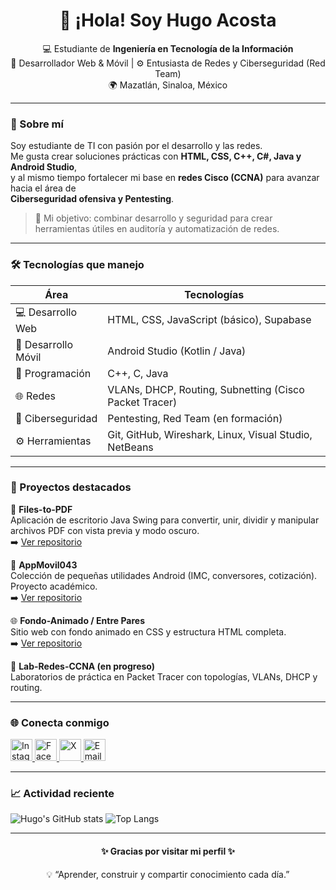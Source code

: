 <h1 align="center">👋 ¡Hola! Soy Hugo Acosta</h1>

<p align="center">
  💻 Estudiante de <strong>Ingeniería en Tecnología de la Información</strong><br>
  🔧 Desarrollador Web & Móvil | ⚙️ Entusiasta de Redes y Ciberseguridad (Red Team)<br>
  🌍 Mazatlán, Sinaloa, México
</p>

---

### 🚀 Sobre mí

Soy estudiante de TI con pasión por el desarrollo y las redes.  
Me gusta crear soluciones prácticas con **HTML, CSS, C++, C#, Java y Android Studio**,  
y al mismo tiempo fortalecer mi base en **redes Cisco (CCNA)** para avanzar hacia el área de  
**Ciberseguridad ofensiva y Pentesting**.

> 🎯 Mi objetivo: combinar desarrollo y seguridad para crear herramientas útiles en auditoría y automatización de redes.

---

### 🛠️ Tecnologías que manejo

| Área | Tecnologías |
|------|--------------|
| 💻 Desarrollo Web | HTML, CSS, JavaScript (básico), Supabase |
| 📱 Desarrollo Móvil | Android Studio (Kotlin / Java) |
| 🧠 Programación | C++, C, Java |
| 🌐 Redes | VLANs, DHCP, Routing, Subnetting (Cisco Packet Tracer) |
| 🔐 Ciberseguridad | Pentesting, Red Team (en formación) |
| ⚙️ Herramientas | Git, GitHub, Wireshark, Linux, Visual Studio, NetBeans |

---

### 📂 Proyectos destacados

🧩 **Files-to-PDF**  
Aplicación de escritorio Java Swing para convertir, unir, dividir y manipular archivos PDF con vista previa y modo oscuro.  
➡️ [Ver repositorio](https://github.com/Ugo25/Files-to-PDF)

📱 **AppMovil043**  
Colección de pequeñas utilidades Android (IMC, conversores, cotización). Proyecto académico.  
➡️ [Ver repositorio](https://github.com/Ugo25/AppMovil043)

🌐 **Fondo-Animado / Entre Pares**  
Sitio web con fondo animado en CSS y estructura HTML completa.  
➡️ [Ver repositorio](https://github.com/Ugo25/Fondo-Animado)

🧠 **Lab-Redes-CCNA (en progreso)**  
Laboratorios de práctica en Packet Tracer con topologías, VLANs, DHCP y routing.  

---

### 🌐 Conecta conmigo

<p align="left">
  <a href="https://www.instagram.com/Ugowaos" target="_blank">
    <img src="https://cdn-icons-png.flaticon.com/512/2111/2111463.png" alt="Instagram" width="35" height="35"/>
  </a>
  <a href="https://www.facebook.com/share/17zPWvFmBY1" target="_blank">
    <img src="https://cdn-icons-png.flaticon.com/512/733/733547.png" alt="Facebook" width="35" height="35"/>
  </a>
  <a href="https://x.com/Ugowaos" target="_blank">
    <img src="https://cdn-icons-png.flaticon.com/512/733/733579.png" alt="X" width="35" height="35"/>
  </a>
  <a href="mailto:tuemail@gmail.com" target="_blank">
    <img src="https://cdn-icons-png.flaticon.com/512/732/732200.png" alt="Email" width="35" height="35"/>
  </a>
</p>

---

### 📈 Actividad reciente

![Hugo's GitHub stats](https://github-readme-stats.vercel.app/api?username=Ugo25&show_icons=true&theme=radical)
![Top Langs](https://github-readme-stats.vercel.app/api/top-langs/?username=Ugo25&layout=compact&theme=radical)

---

<h4 align="center">✨ Gracias por visitar mi perfil ✨</h4>
<p align="center">💡 “Aprender, construir y compartir conocimiento cada día.”</p>
